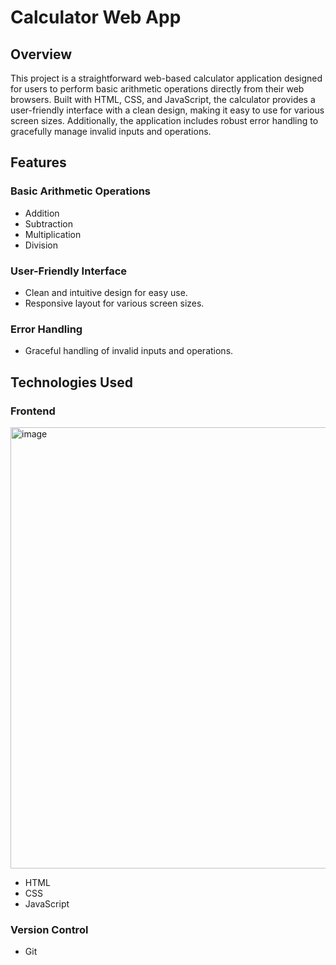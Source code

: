 # Calculator Web App

## Overview

This project is a straightforward web-based calculator application designed for users to perform basic arithmetic operations directly from their web browsers. Built with HTML, CSS, and JavaScript, the calculator provides a user-friendly interface with a clean design, making it easy to use for various screen sizes. Additionally, the application includes robust error handling to gracefully manage invalid inputs and operations.

## Features

### Basic Arithmetic Operations

- Addition
- Subtraction
- Multiplication
- Division

### User-Friendly Interface

- Clean and intuitive design for easy use.
- Responsive layout for various screen sizes.

### Error Handling

- Graceful handling of invalid inputs and operations.

## Technologies Used

### Frontend
<img width="706" alt="image" src="https://github.com/Manvendra27saini/Calculator/assets/121102169/2165155a-e65d-4dbe-afef-c83dae7f9a68">


- HTML
- CSS
- JavaScript

### Version Control

- Git
